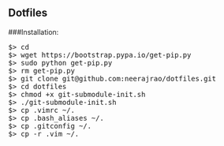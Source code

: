 Dotfiles
----

###Installation:
<pre>
$> cd
$> wget https://bootstrap.pypa.io/get-pip.py
$> sudo python get-pip.py
$> rm get-pip.py
$> git clone git@github.com:neerajrao/dotfiles.git
$> cd dotfiles
$> chmod +x git-submodule-init.sh
$> ./git-submodule-init.sh
$> cp .vimrc ~/.
$> cp .bash_aliases ~/.
$> cp .gitconfig ~/.
$> cp -r .vim ~/.
</pre>

